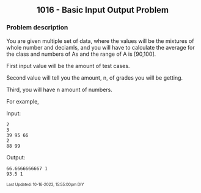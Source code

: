 <h2 align="center">1016 - Basic Input Output Problem</h2>

### Problem description

You are given multiple set of data, where the values will be the mixtures of whole number and deciamls, and you will have to calculate the average for the class and numbers of As and the range of A is \[90,100\].

First input value will be the amount of test cases.

Second value will tell you the amount, n,  of grades you will be getting.

Third, you will have n amount of numbers. 

For example,

Input: 
```
2
3
39 95 66
2
88 99
```
Output:
```
66.6666666667 1
93.5 1
```

<font size = 1>Last Updated: 10-16-2023, 15:55:00pm DIY</font>
